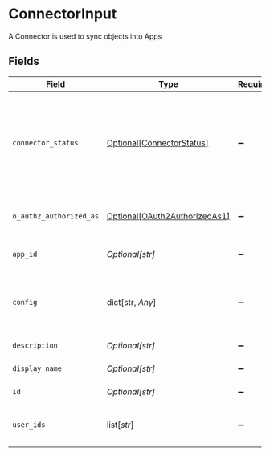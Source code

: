 # ConnectorInput

A Connector is used to sync objects into Apps


## Fields

| Field                                                                                                                                                              | Type                                                                                                                                                               | Required                                                                                                                                                           | Description                                                                                                                                                        |
| ------------------------------------------------------------------------------------------------------------------------------------------------------------------ | ------------------------------------------------------------------------------------------------------------------------------------------------------------------ | ------------------------------------------------------------------------------------------------------------------------------------------------------------------ | ------------------------------------------------------------------------------------------------------------------------------------------------------------------ |
| `connector_status`                                                                                                                                                 | [Optional[ConnectorStatus]](../../models/shared/connectorstatus.md)                                                                                                | :heavy_minus_sign:                                                                                                                                                 | The status field on the connector is used to track the status of the connectors sync, and when syncing last started, completed, or caused the connector to update. |
| `o_auth2_authorized_as`                                                                                                                                            | [Optional[OAuth2AuthorizedAs1]](../../models/shared/oauth2authorizedas1.md)                                                                                        | :heavy_minus_sign:                                                                                                                                                 | OAuth2AuthorizedAs tracks the user that OAuthed with the connector.                                                                                                |
| `app_id`                                                                                                                                                           | *Optional[str]*                                                                                                                                                    | :heavy_minus_sign:                                                                                                                                                 | The id of the app the connector is associated with.                                                                                                                |
| `config`                                                                                                                                                           | dict[str, *Any*]                                                                                                                                                   | :heavy_minus_sign:                                                                                                                                                 | Contains an arbitrary serialized message along with a @type that describes the type of the serialized message.                                                     |
| `description`                                                                                                                                                      | *Optional[str]*                                                                                                                                                    | :heavy_minus_sign:                                                                                                                                                 | The description of the connector.                                                                                                                                  |
| `display_name`                                                                                                                                                     | *Optional[str]*                                                                                                                                                    | :heavy_minus_sign:                                                                                                                                                 | The display name of the connector.                                                                                                                                 |
| `id`                                                                                                                                                               | *Optional[str]*                                                                                                                                                    | :heavy_minus_sign:                                                                                                                                                 | The id of the connector.                                                                                                                                           |
| `user_ids`                                                                                                                                                         | list[*str*]                                                                                                                                                        | :heavy_minus_sign:                                                                                                                                                 | The userIds field is used to define the integration owners of the connector.                                                                                       |